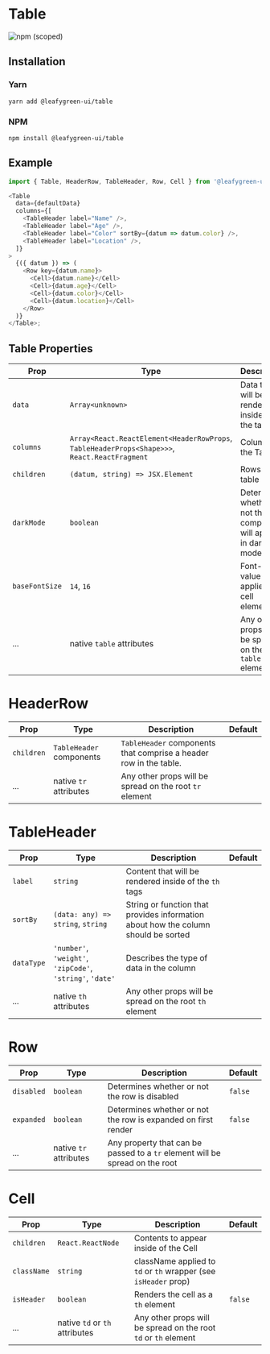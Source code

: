 # Table

![npm (scoped)](https://img.shields.io/npm/v/@leafygreen-ui/table.svg)

## Installation

### Yarn

```shell
yarn add @leafygreen-ui/table
```

### NPM

```shell
npm install @leafygreen-ui/table
```

## Example

```js
import { Table, HeaderRow, TableHeader, Row, Cell } from '@leafygreen-ui/table';

<Table
  data={defaultData}
  columns={[
    <TableHeader label="Name" />,
    <TableHeader label="Age" />,
    <TableHeader label="Color" sortBy={datum => datum.color} />,
    <TableHeader label="Location" />,
  ]}
>
  {({ datum }) => (
    <Row key={datum.name}>
      <Cell>{datum.name}</Cell>
      <Cell>{datum.age}</Cell>
      <Cell>{datum.color}</Cell>
      <Cell>{datum.location}</Cell>
    </Row>
  )}
</Table>;
```

## Table Properties

| Prop           | Type                                                                                          | Description                                                       | Default |
| -------------- | --------------------------------------------------------------------------------------------- | ----------------------------------------------------------------- | ------- |
| `data`         | `Array<unknown>`                                                                              | Data that will be rendered inside of the table                    |         |
| `columns`      | `Array<React.ReactElement<HeaderRowProps`, `TableHeaderProps<Shape>>>`, `React.ReactFragment` | Columns in the Table                                              |         |
| `children`     | `(datum, string) => JSX.Element`                                                              | Rows of the table                                                 |         |
| `darkMode`     | `boolean`                                                                                     | Determines whether or not the component will appear in dark mode. | `false` |
| `baseFontSize` | `14`, `16`                                                                                    | Font-size value that is applied to cell elements                  | `14`    |
| ...            | native `table` attributes                                                                     | Any other props will be spread on the root `table` element        |         |

# HeaderRow

| Prop       | Type                     | Description                                                       | Default |
| ---------- | ------------------------ | ----------------------------------------------------------------- | ------- |
| `children` | `TableHeader` components | `TableHeader` components that comprise a header row in the table. |         |
| ...        | native `tr` attributes   | Any other props will be spread on the root `tr` element           |         |

# TableHeader

| Prop       | Type                                                      | Description                                                                        | Default |
| ---------- | --------------------------------------------------------- | ---------------------------------------------------------------------------------- | ------- |
| `label`    | `string`                                                  | Content that will be rendered inside of the `th` tags                              |         |
| `sortBy`   | `(data: any) => string`, `string`                         | String or function that provides information about how the column should be sorted |         |
| `dataType` | `'number'`, `'weight'`, `'zipCode'`, `'string'`, `'date'` | Describes the type of data in the column                                           |         |
| ...        | native `th` attributes                                    | Any other props will be spread on the root `th` element                            |         |

# Row

| Prop       | Type                   | Description                                                                  | Default |
| ---------- | ---------------------- | ---------------------------------------------------------------------------- | ------- |
| `disabled` | `boolean`              | Determines whether or not the row is disabled                                | `false` |
| `expanded` | `boolean`              | Determines whether or not the row is expanded on first render                | `false` |
| ...        | native `tr` attributes | Any property that can be passed to a `tr` element will be spread on the root |         |

# Cell

| Prop        | Type                           | Description                                                     | Default |
| ----------- | ------------------------------ | --------------------------------------------------------------- | ------- |
| `children`  | `React.ReactNode`              | Contents to appear inside of the Cell                           |         |
| `className` | `string`                       | className applied to `td` or `th` wrapper (see `isHeader` prop) |         |
| `isHeader`  | `boolean`                      | Renders the cell as a `th` element                              | `false` |
| ...         | native `td` or `th` attributes | Any other props will be spread on the root `td` or `th` element |         |
